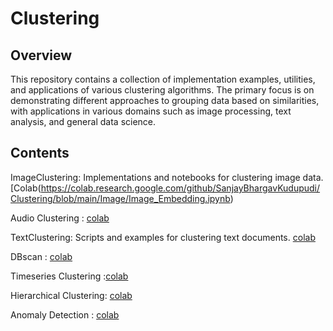 # Clustering



## Overview
This repository contains a collection of implementation examples, utilities, and applications of various clustering algorithms. The primary focus is on demonstrating different approaches to grouping data based on similarities, with applications in various domains such as image processing, text analysis, and general data science.

## Contents

ImageClustering: Implementations and notebooks for clustering image data. [Colab(https://colab.research.google.com/github/SanjayBhargavKudupudi/Clustering/blob/main/Image/Image_Embedding.ipynb)

Audio Clustering : [colab](https://colab.research.google.com/github/SanjayBhargavKudupudi/Clustering/blob/main/audio.ipynb)

TextClustering: Scripts and examples for clustering text documents.
[colab](https://github.com/SanjayBhargavKudupudi/Clustering/blob/main/text_embeddings/text_embeddings.ipynb#:~:text=text_embeddings-,text_embeddings,-.ipynb)

DBscan : [colab](https://colab.research.google.com/github/SanjayBhargavKudupudi/Clustering/blob/main/Image/Image_Embedding.ipynb)

Timeseries Clustering :[colab](https://github.com/SanjayBhargavKudupudi/Clustering/blob/main/Clustering_timeseries/Clustering_timeseries.ipynb)

Hierarchical Clustering: [colab](https://github.com/SanjayBhargavKudupudi/Clustering/blob/main/Hierarchical/Hierarchical.ipynb)

Anomaly Detection : [colab](https://github.com/SanjayBhargavKudupudi/Clustering/blob/main/anomaly%20detection/pyOD.ipynb)
